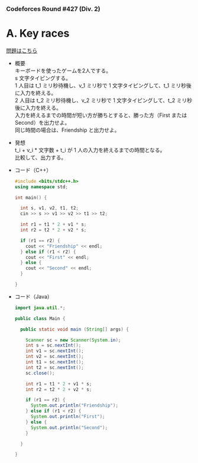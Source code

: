 ### Codeforces Round #427 (Div. 2)

# A. Key races

  [問題はこちら](https://codeforces.com/problemset/problem/835/A)
  
- 概要<br>
  キーボードを使ったゲームを2人でする。<br>
  s 文字タイピングする。<br>
  1 人目は t_1 ミリ秒待機し、v_1 ミリ秒で 1 文字タイピングして、t_1 ミリ秒後に入力を終える。<br>
  2 人目は t_2 ミリ秒待機し、v_2 ミリ秒で 1 文字タイピングして、t_2 ミリ秒後に入力を終える。<br>
  入力を終えるまでの時間が短い方が勝ちとすると、勝った方（First または Second）を出力せよ。<br>
  同じ時間の場合は、Friendship と出力せよ。
  
- 発想<br>
  t_i + v_i * 文字数 + t_i が 1 人の入力を終えるまでの時間となる。<br>
  比較して、出力する。
  
  
- コード（C++）

  ```cpp
  #include <bits/stdc++.h>
  using namespace std;

  int main() {

    int s, v1, v2, t1, t2;
    cin >> s >> v1 >> v2 >> t1 >> t2;

    int r1 = t1 * 2 + v1 * s;
    int r2 = t2 * 2 + v2 * s;

    if (r1 == r2) {
      cout << "Friendship" << endl;
    } else if (r1 < r2) {
      cout << "First" << endl;
    } else {
      cout << "Second" << endl;
    }

  }
  ```
  
- コード（Java）

  ```java
  import java.util.*;

  public class Main {

    public static void main (String[] args) {

      Scanner sc = new Scanner(System.in);
      int s = sc.nextInt();
      int v1 = sc.nextInt();
      int v2 = sc.nextInt();
      int t1 = sc.nextInt();
      int t2 = sc.nextInt();
      sc.close();

      int r1 = t1 * 2 + v1 * s;
      int r2 = t2 * 2 + v2 * s;

      if (r1 == r2) {
        System.out.println("Friendship");
      } else if (r1 < r2) {
        System.out.println("First");
      } else {
        System.out.println("Second");
      }

    }

  }
  ```
    